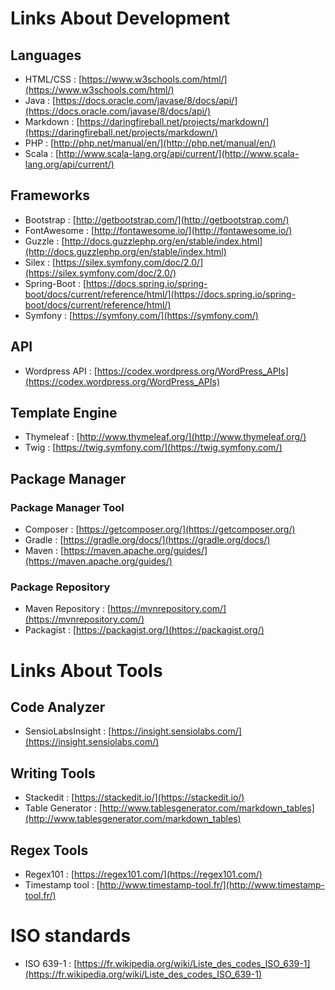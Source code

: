 # Links About Development
## Languages
- HTML/CSS : [https://www.w3schools.com/html/](https://www.w3schools.com/html/)
- Java : [https://docs.oracle.com/javase/8/docs/api/](https://docs.oracle.com/javase/8/docs/api/)
- Markdown : [https://daringfireball.net/projects/markdown/](https://daringfireball.net/projects/markdown/)
- PHP : [http://php.net/manual/en/](http://php.net/manual/en/)
- Scala : [http://www.scala-lang.org/api/current/](http://www.scala-lang.org/api/current/)

## Frameworks
- Bootstrap : [http://getbootstrap.com/](http://getbootstrap.com/)
- FontAwesome : [http://fontawesome.io/](http://fontawesome.io/)
- Guzzle : [http://docs.guzzlephp.org/en/stable/index.html](http://docs.guzzlephp.org/en/stable/index.html)
- Silex : [https://silex.symfony.com/doc/2.0/](https://silex.symfony.com/doc/2.0/)
- Spring-Boot : [https://docs.spring.io/spring-boot/docs/current/reference/html/](https://docs.spring.io/spring-boot/docs/current/reference/html/)
- Symfony : [https://symfony.com/](https://symfony.com/)

## API
- Wordpress API : [https://codex.wordpress.org/WordPress_APIs](https://codex.wordpress.org/WordPress_APIs)

## Template Engine
- Thymeleaf : [http://www.thymeleaf.org/](http://www.thymeleaf.org/)
- Twig : [https://twig.symfony.com/](https://twig.symfony.com/)

## Package Manager 
### Package Manager Tool
- Composer : [https://getcomposer.org/](https://getcomposer.org/)
- Gradle : [https://gradle.org/docs/](https://gradle.org/docs/)
- Maven : [https://maven.apache.org/guides/](https://maven.apache.org/guides/)

### Package Repository
- Maven Repository : [https://mvnrepository.com/](https://mvnrepository.com/)
- Packagist : [https://packagist.org/](https://packagist.org/)


# Links About Tools
## Code Analyzer
- SensioLabsInsight : [https://insight.sensiolabs.com/](https://insight.sensiolabs.com/)

## Writing Tools
- Stackedit : [https://stackedit.io/](https://stackedit.io/)
- Table Generator : [http://www.tablesgenerator.com/markdown_tables](http://www.tablesgenerator.com/markdown_tables)

## Regex Tools
- Regex101 : [https://regex101.com/](https://regex101.com/)
- Timestamp tool : [http://www.timestamp-tool.fr/](http://www.timestamp-tool.fr/)

# ISO standards
- ISO 639-1 : [https://fr.wikipedia.org/wiki/Liste_des_codes_ISO_639-1](https://fr.wikipedia.org/wiki/Liste_des_codes_ISO_639-1)
